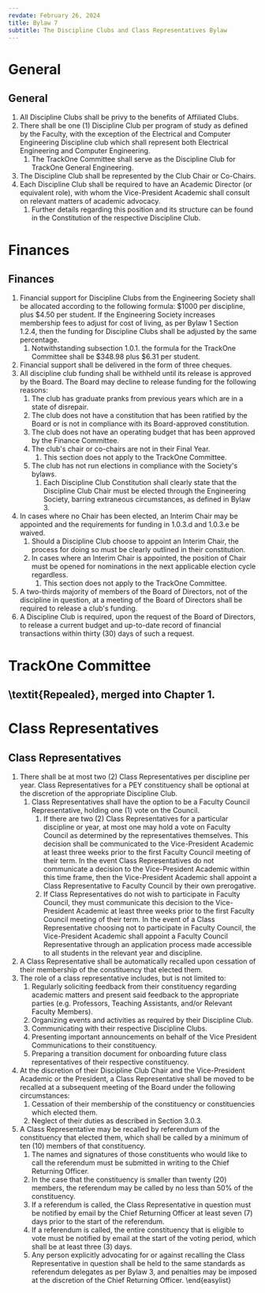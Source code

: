 ```yaml
---
revdate: February 26, 2024
title: Bylaw 7
subtitle: The Discipline Clubs and Class Representatives Bylaw
---
```


# General

## General
1. All Discipline Clubs shall be privy to the benefits of Affiliated Clubs.
2. There shall be one (1) Discipline Club per program of study as defined by the Faculty, with the exception of the Electrical and Computer Engineering Discipline club which shall represent both Electrical Engineering and Computer Engineering.
   1. The TrackOne Committee shall serve as the Discipline Club for TrackOne General Engineering.
3. The Discipline Club shall be represented by the Club Chair or Co-Chairs.
4. Each Discipline Club shall be required to have an Academic Director (or equivalent role), with whom the Vice-President Academic shall consult on relevant matters of academic advocacy.
   1. Further details regarding this position and its structure can be found in the Constitution of the respective Discipline Club.

# Finances

## Finances
1. Financial support for Discipline Clubs from the Engineering Society shall be allocated according to the following formula: $1000 per discipline, plus $4.50 per student. If the Engineering Society increases membership fees to adjust for cost of living, as per Bylaw 1 Section 1.2.4, then the funding for Discipline Clubs shall be adjusted by the same percentage.
   1. Notwithstanding subsection 1.0.1. the formula for the TrackOne Committee shall be $348.98 plus $6.31 per student.
2. Financial support shall be delivered in the form of three cheques.
3. All discipline club funding shall be withheld until its release is approved by the Board. The Board may decline to release funding for the following reasons:
   1. The club has graduate pranks from previous years which are in a state of disrepair.
   2. The club does not have a constitution that has been ratified by the Board or is not in compliance with its Board-approved constitution.
   3. The club does not have an operating budget that has been approved by the Finance Committee.
   4. The club's chair or co-chairs are not in their Final Year.
      1. This section does not apply to the TrackOne Committee.
   5. The club has not run elections in compliance with the Society's bylaws.
      1. Each Discipline Club Constitution shall clearly state that the Discipline Club Chair must be elected through the Engineering Society, barring extraneous circumstances, as defined in Bylaw 3.
4. In cases where no Chair has been elected, an Interim Chair may be appointed and the requirements for funding in 1.0.3.d and 1.0.3.e be waived.
   1. Should a Discipline Club choose to appoint an Interim Chair, the process for doing so must be clearly outlined in their constitution.
   2. In cases where an Interim Chair is appointed, the position of Chair must be opened for nominations in the next applicable election cycle regardless.
      1. This section does not apply to the TrackOne Committee.
5. A two-thirds majority of members of the Board of Directors, not of the discipline in question, at a meeting of the Board of Directors shall be required to release a club's funding.
6. A Discipline Club is required, upon the request of the Board of Directors, to release a current budget and up-to-date record of financial transactions within thirty (30) days of such a request.

# TrackOne Committee

## \textit{Repealed}, merged into Chapter 1.

# Class Representatives

## Class Representatives
1. There shall be at most two (2) Class Representatives per discipline per year. Class Representatives for a PEY constituency shall be optional at the discretion of the appropriate Discipline Club.
   1. Class Representatives shall have the option to be a Faculty Council Representative, holding one (1) vote on the Council.
      1. If there are two (2) Class Representatives for a particular discipline or year, at most one may hold a vote on Faculty Council as determined by the representatives themselves. This decision shall be communicated to the Vice-President Academic at least three weeks prior to  the first Faculty Council meeting of their term. In the event Class Representatives do not communicate a decision to the Vice-President Academic within this time frame, then the Vice-President Academic shall appoint a Class Representative to Faculty Council by their own prerogative.
      2. If Class Representatives do not wish to participate in Faculty Council, they must communicate this decision to the Vice-President Academic at least three weeks prior to the first Faculty Council meeting of their term. In the event of a Class Representative choosing not to participate in Faculty Council, the Vice-President Academic shall appoint a Faculty Council Representative through an application process made accessible to all students in the relevant year and discipline.
2. A Class Representative shall be automatically recalled upon cessation of their membership of the constituency that elected them.
3. The role of a class representative includes, but is not limited to:
   1. Regularly soliciting feedback from their constituency regarding academic matters and present said feedback to the appropriate parties (e.g. Professors, Teaching Assistants, and/or Relevant Faculty Members).
   2. Organizing events and activities as required by their Discipline Club.
   3. Communicating with their respective Discipline Clubs.
   4. Presenting important announcements on behalf of the Vice President Communications to their constituency.
   5. Preparing a transition document for onboarding future class representatives of their respective constituency.
4. At the discretion of their Discipline Club Chair and the Vice-President Academic or the President, a Class Representative shall be moved to be recalled at a subsequent meeting of the Board under the following circumstances:
   1. Cessation of their membership of the constituency or constituencies which elected them.
   2. Neglect of their duties as described in Section 3.0.3.
5. A Class Representative may be recalled by referendum of the constituency that elected them, which shall be called by a minimum of ten (10) members of that constituency.
   1. The names and signatures of those constituents who would like to call the referendum must be submitted in writing to the Chief Returning Officer.
   2. In the case that the constituency is smaller than twenty (20) members, the referendum may be called by no less than 50% of the constituency.
   3. If a referendum is called, the Class Representative in question must be notified by email by the Chief Returning Officer at least seven (7) days prior to the start of the referendum.
   4. If a referendum is called, the entire constituency that is eligible to vote must be notified by email at the start of the voting period, which shall be at least three (3) days.
   5. Any person explicitly advocating for or against recalling the Class Representative in question shall be held to the same standards as referendum delegates as per Bylaw 3, and penalties may be imposed at the discretion of the Chief Returning Officer. \end{easylist}